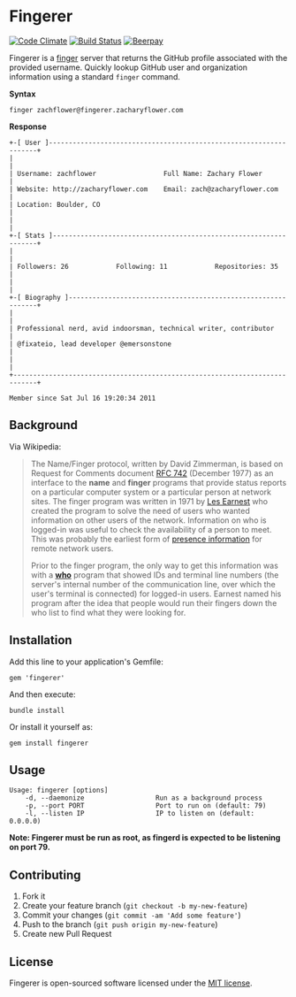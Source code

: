 # Fingerer

[![Code Climate](https://codeclimate.com/github/zachflower/fingerer/badges/gpa.svg)](https://codeclimate.com/github/zachflower/fingerer) [![Build Status](https://travis-ci.org/zachflower/fingerer.svg?branch=master)](https://travis-ci.org/zachflower/fingerer) [![Beerpay](https://beerpay.io/zachflower/fingerer/badge.svg?style=flat)](https://beerpay.io/zachflower/fingerer)

Fingerer is a [finger](https://en.wikipedia.org/wiki/Finger_protocol) server that returns the GitHub profile associated with the provided username. Quickly lookup GitHub user and organization information using a standard `finger` command.

**Syntax**

```
finger zachflower@fingerer.zacharyflower.com
```

**Response**

```
+-[ User ]-------------------------------------------------------------------+
|                                                                            |
| Username: zachflower                 Full Name: Zachary Flower             |
| Website: http://zacharyflower.com    Email: zach@zacharyflower.com         |
| Location: Boulder, CO                                                      |
|                                                                            |
+-[ Stats ]------------------------------------------------------------------+
|                                                                            |
| Followers: 26            Following: 11            Repositories: 35         |
|                                                                            |
+-[ Biography ]--------------------------------------------------------------+
|                                                                            |
| Professional nerd, avid indoorsman, technical writer, contributor          |
| @fixateio, lead developer @emersonstone                                    |
|                                                                            |
+----------------------------------------------------------------------------+

Member since Sat Jul 16 19:20:34 2011
```

## Background

Via Wikipedia:

> The Name/Finger protocol, written by David Zimmerman, is based on Request for Comments document [RFC 742](https://tools.ietf.org/html/rfc742) (December 1977) as an interface to the **name** and **finger** programs that provide status reports on a particular computer system or a particular person at network sites. The finger program was written in 1971 by [Les Earnest](https://en.wikipedia.org/wiki/Les_Earnest) who created the program to solve the need of users who wanted information on other users of the network. Information on who is logged-in was useful to check the availability of a person to meet. This was probably the earliest form of [presence information](https://en.wikipedia.org/wiki/Presence_information) for remote network users.
>
> Prior to the finger program, the only way to get this information was with a [**who**](https://en.wikipedia.org/wiki/Who_(Unix)) program that showed IDs and terminal line numbers (the server's internal number of the communication line, over which the user's terminal is connected) for logged-in users. Earnest named his program after the idea that people would run their fingers down the who list to find what they were looking for.

## Installation

Add this line to your application's Gemfile:

```
gem 'fingerer'
```

And then execute:

```
bundle install
```

Or install it yourself as:

```
gem install fingerer
```

## Usage

```
Usage: fingerer [options]
    -d, --daemonize                  Run as a background process
    -p, --port PORT                  Port to run on (default: 79)
    -l, --listen IP                  IP to listen on (default: 0.0.0.0)
```

**Note: Fingerer must be run as root, as fingerd is expected to be listening on port 79.**

## Contributing

1. Fork it
2. Create your feature branch (`git checkout -b my-new-feature`)
3. Commit your changes (`git commit -am 'Add some feature'`)
4. Push to the branch (`git push origin my-new-feature`)
5. Create new Pull Request

## License

Fingerer is open-sourced software licensed under the [MIT license](http://opensource.org/licenses/MIT).
